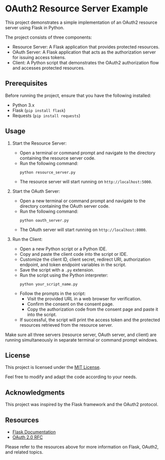 
# OAuth2 Resource Server Example

This project demonstrates a simple implementation of an OAuth2 resource server using Flask in Python.

The project consists of three components:
- Resource Server: A Flask application that provides protected resources.
- OAuth Server: A Flask application that acts as the authorization server for issuing access tokens.
- Client: A Python script that demonstrates the OAuth2 authorization flow and accesses protected resources.

## Prerequisites

Before running the project, ensure that you have the following installed:
- Python 3.x
- Flask (`pip install flask`)
- Requests (`pip install requests`)

## Usage

1. Start the Resource Server:
   - Open a terminal or command prompt and navigate to the directory containing the resource server code.
   - Run the following command:
     ```
     python resource_server.py
     ```
   - The resource server will start running on `http://localhost:5000`.

2. Start the OAuth Server:
   - Open a new terminal or command prompt and navigate to the directory containing the OAuth server code.
   - Run the following command:
     ```
     python oauth_server.py
     ```
   - The OAuth server will start running on `http://localhost:8000`.

3. Run the Client:
   - Open a new Python script or a Python IDE.
   - Copy and paste the client code into the script or IDE.
   - Customize the client ID, client secret, redirect URI, authorization endpoint, and token endpoint variables in the script.
   - Save the script with a `.py` extension.
   - Run the script using the Python interpreter:
     ```
     python your_script_name.py
     ```
   - Follow the prompts in the script:
     - Visit the provided URL in a web browser for verification.
     - Confirm the consent on the consent page.
     - Copy the authorization code from the consent page and paste it into the script.
   - If successful, the script will print the access token and the protected resources retrieved from the resource server.

Make sure all three servers (resource server, OAuth server, and client) are running simultaneously in separate terminal or command prompt windows.

## License

This project is licensed under the [MIT License](LICENSE).

Feel free to modify and adapt the code according to your needs.

## Acknowledgments

This project was inspired by the Flask framework and the OAuth2 protocol.

## Resources

- [Flask Documentation](https://flask.palletsprojects.com/)
- [OAuth 2.0 RFC](https://tools.ietf.org/html/rfc6749)

Please refer to the resources above for more information on Flask, OAuth2, and related topics.
